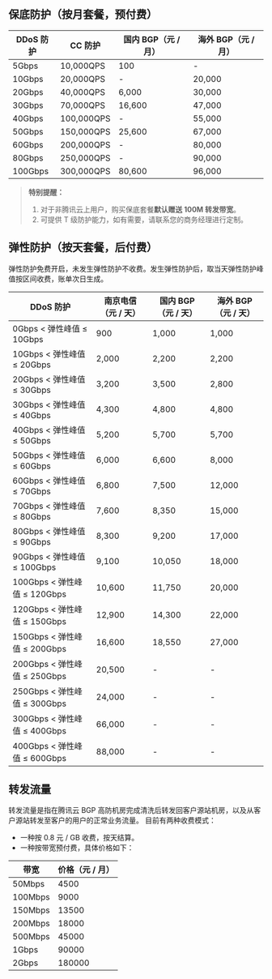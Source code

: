 ## 保底防护（按月套餐，预付费）

| DDoS 防护 | CC 防护 | 国内 BGP（元 / 月） | 海外 BGP（元 / 月） |
| -------------- | ------------ | ------------------ | ------------------ |
| 5Gbps          | 10,000QPS    | 100                | -                  |
| 10Gbps         | 20,000QPS    | -                  | 20,000             |
| 20Gbps         | 40,000QPS    | 6,000              | 30,000             |
| 30Gbps         | 70,000QPS    | 16,600             | 47,000             |
| 40Gbps         | 100,000QPS   | -                  | 55,000             |
| 50Gbps         | 150,000QPS   | 25,600             | 67,000             |
| 60Gbps         | 200,000QPS   | -                  | 80,000             |
| 80Gbps         | 250,000QPS   | -                  | 90,000             |
| 100Gbps        | 300,000QPS   | 80,600             | 96,000             |

>**特别提醒：**
>1. 对于非腾讯云上用户，购买保底套餐**默认赠送 100M 转发带宽**。
>2. 可提供 T 级防护能力，如有需要，请联系您的商务经理进行定制。

## 弹性防护（按天套餐，后付费）
弹性防护免费开启，未发生弹性防护不收费。发生弹性防护后，取当天弹性防护峰值按区间收费，账单次日生成。

| DDoS 防护                | 南京电信（元 / 天） | 国内 BGP（元 / 天） | 海外 BGP（元 / 天） |
| ---------------------- | ----------- | ------------- | ------------- |
| 0Gbps < 弹性峰值 ≤ 10Gbps    | 900         | 1,000         | 1,000         |
| 10Gbps < 弹性峰值 ≤ 20Gbps   | 2,000       | 2,200         | 2,200         |
| 20Gbps < 弹性峰值 ≤ 30Gbps   | 3,200       | 3,500         | 2,800         |
| 30Gbps < 弹性峰值 ≤ 40Gbps   | 4,300       | 4,800         | 4,800         |
| 40Gbps < 弹性峰值 ≤ 50Gbps   | 5,200       | 5,700         | 5,700         |
| 50Gbps < 弹性峰值 ≤ 60Gbps   | 6,000       | 6,600         | 8,000         |
| 60Gbps < 弹性峰值 ≤ 70Gbps   | 6,800       | 7,500         | 12,000        |
| 70Gbps < 弹性峰值 ≤ 80Gbps   | 7,600       | 8,350         | 15,000        |
| 80Gbps < 弹性峰值 ≤ 90Gbps   | 8,300       | 9,200         | 17,000        |
| 90Gbps < 弹性峰值 ≤ 100Gbps  | 9,100       | 10,050        | 18,000        |
| 100Gbps < 弹性峰值 ≤ 120Gbps | 10,600      | 11,750        | 20,000        |
| 120Gbps < 弹性峰值 ≤ 150Gbps | 12,900      | 14,300        | 22,000        |
| 150Gbps < 弹性峰值 ≤ 200Gbps | 16,600      | 18,550        | 27,000        |
| 200Gbps < 弹性峰值 ≤ 250Gbps | 20,500      | -             | -             |
| 250Gbps < 弹性峰值 ≤ 300Gbps | 24,000      | -             | -             |
| 300Gbps < 弹性峰值 ≤ 400Gbps | 66,000      | -             | -             |
| 400Gbps < 弹性峰值 ≤ 600Gbps | 88,000      | -             | -             |

## 转发流量
转发流量是指在腾讯云 BGP 高防机房完成清洗后转发回客户源站机房，以及从客户源站转发至客户的用户的正常业务流量。
目前有两种收费模式：
- 一种按 0.8 元 / GB 收费，按天结算。
- 一种按带宽预付费，具体价格如下：

| 带宽      | 价格（元 / 月） |
| ------- | ------ |
| 50Mbps  | 4500   |
| 100Mbps | 9000   |
| 150Mbps | 13500  |
| 200Mbps | 18000  |
| 500Mbps | 45000  |
| 1Gbps   | 90000  |
| 2Gbps   | 180000 |
